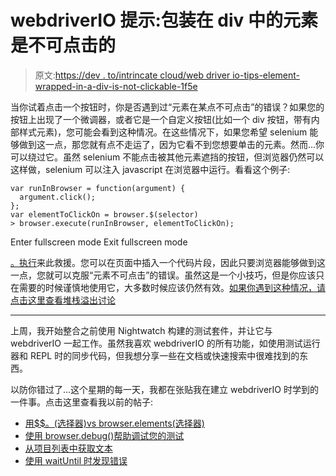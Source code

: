 # webdriverIO 提示:包装在 div 中的元素是不可点击的

> 原文:[https://dev . to/intrincate cloud/web driver io-tips-element-wrapped-in-a-div-is-not-clickable-1f5e](https://dev.to/intricatecloud/webdriverio-tips-element-wrapped-in-a-div-is-not-clickable-1f5e)

当你试着点击一个按钮时，你是否遇到过“元素在某点不可点击”的错误？如果您的按钮上出现了一个微调器，或者它是一个自定义按钮(比如一个 div 按钮，带有内部样式元素)，您可能会看到这种情况。在这些情况下，如果您希望 selenium 能够做到这一点，那您就有点不走运了，因为它看不到您想要单击的元素。然而...你可以绕过它。虽然 selenium 不能点击被其他元素遮挡的按钮，但浏览器仍然可以这样做，selenium 可以注入 javascript 在浏览器中运行。看看这个例子:

```
var runInBrowser = function(argument) { 
  argument.click();
};
var elementToClickOn = browser.$(selector)
> browser.execute(runInBrowser, elementToClickOn); 
```

Enter fullscreen mode Exit fullscreen mode

[。执行](http://webdriver.io/api/protocol/execute.html)来此救援。您可以在页面中插入一个代码片段，因此只要浏览器能够做到这一点，您就可以克服“元素不可点击”的错误。虽然这是一个小技巧，但是你应该只在需要的时候谨慎地使用它，大多数时候应该仍然有效。[如果你遇到这种情况，请点击这里查看堆栈溢出讨论](https://stackoverflow.com/questions/11908249/debugging-element-is-not-clickable-at-point-error)

* * *

上周，我开始整合之前使用 Nightwatch 构建的测试套件，并让它与 webdriverIO 一起工作。虽然我喜欢 webdriverIO 的所有功能，如使用测试运行器和 REPL 时的同步代码，但我想分享一些在文档或快速搜索中很难找到的东西。

以防你错过了...这个星期的每一天，我都在张贴我在建立 webdriverIO 时学到的一件事。点击这里查看我以前的帖子:

*   [用$$。(选择器)vs browser.elements(选择器)](https://www.intricatecloud.io/2018/11/webdriverio-tips-using-selector-vs-browser-elementsselector/)
*   [使用 browser.debug()帮助调试您的测试](https://www.intricatecloud.io/2018/11/webdriverio-tips-using-browser-debug-to-help-debug-your-tests/)
*   [从项目列表中获取文本](https://www.intricatecloud.io/2018/11/webdriverio-tips-get-text-from-a-list-of-items/)
*   [使用 waitUntil 时发现错误](https://www.intricatecloud.io/2018/11/webdriverio-tips-finding-your-errors-when-using-waituntil/)